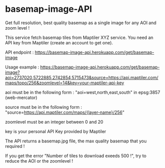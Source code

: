 # basemap-image-API
Get full resolution, best quality basemap as a single image for any AOI and zoom level ! 

This service fetch basemap tiles from Maptiler XYZ service. You need an API key from Maptiler (create an account to get one).

API endpoint : https://basemap-image-api.herokuapp.com/get/basemap-image

Usage example : https://basemap-image-api.herokuapp.com/get/basemap-image?aoi=2737020,5722885,2742854,5715473&source=https://api.maptiler.com/maps/topo/256&zoomlevel=14&key=your-maptiler-api-key

aoi must be in the following form : "aoi=west,north,east,south" in epsg:3857 (web-mercator)

source must be in the following form : "source=https://api.maptiler.com/maps/{layer-name}/256"

zoomlevel must be an integer between 0 and 20

key is your personal API Key provided by Maptiler

The API returns a basemap.jpg file, the max quality basemap that you required !

If you get the error "Number of tiles to download exeeds 500 !", try to reduce the AOI or the zoomlevel !
